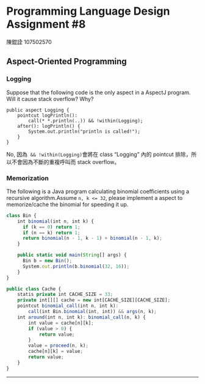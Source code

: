 # Programming Language Design Assignment #8

陳錕詮 107502570

## **Aspect-Oriented Programming**

### **Logging**

Suppose that the following code is the only aspect in a AspectJ program. Will it cause stack overflow? Why?

```
public aspect Logging {
    pointcut logPrintln():
        call(* *.println(..)) && !within(Logging);
    after(): logPrintln() {
        System.out.println("println is called!");
    }
}
```

No, 因為  `&& !within(Logging)`會將在 class “Logging” 內的 pointcut 排除，所以不會因為不斷的重複呼叫而 stack overflow。

### **Memorization**

The following is a Java program calculating binomial coefficients using a recursive algorithm.Assume `n, k <= 32`, please implement a aspect to memorize/cache the binomial for speeding it up.

```jsx
class Bin {
    int binomial(int n, int k) {
      if (k == 0) return 1;
      if (n == k) return 1;
      return binomial(n - 1, k - 1) + binomial(n - 1, k);
    }

    public static void main(String[] args) {
      Bin b = new Bin();
      System.out.println(b.binomial(32, 16));
    }
}

public class Cache {
	statis private int CACHE_SIZE = 33;
	private int[][] cache = new int[CACHE_SIZE][CACHE_SIZE];
	pointcut binomial_call(int n, int k):
		call(int Bin.binomial(int, int)) && args(n, k);
	int around(int n, int k): binomial_call(n, k) {
		int value = cache[n][k];
		if (value > 0) {
			return value;
		}
		value = proceed(n, k);
		cache[n][k] = value;
		return value;
	}
}
```

---
